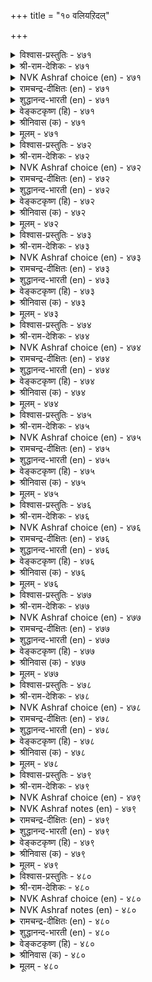 +++
title = "१० वलियऱिदल्"

+++


<details><summary>विश्वास-प्रस्तुतिः - ४७१</summary>

विनैवलियुम् तन्वलियुम् माट्रान् वलियुम्  
तुणैवलियुम् तूक्किच् चॆयल्।       ४७१
</details>

<details><summary>श्री-राम-देशिकः - ४७१</summary>

बलं स्वीकृतकार्यस्य बलं स्वस्य रिपोर्बलम् ।  
बलं द्वयोः पक्षयोश्च परामृश्य प्रवर्तय ॥ ४७१॥
</details>

<details><summary>NVK Ashraf choice (en) - ४७१</summary>

०४७१
Weigh the strengths of the task, yourselves,
Opponents, and allies before acting. *
(K. Kannan)
</details>

<details><summary>रामचन्द्र-दीक्षितः (en) - ४७१</summary>

471\. viṉai valiyum, taṉ valiyum, māṟṟāṉ valiyum,  
tuṇai valiyum, tūkkic ceyal.

471\. A king must act after measuring the strength of his plan, his own resources, the strength of the enemy and that of the ally.  
</details>

<details><summary>शुद्धानन्द-भारती (en) - ४७१</summary>

1\. வினைவலியும் தன்வலியும் மாற்றான் வலியும்  
துணைவலியும் தூக்கிச் செயல்.  
Judge act and might and foeman's strength  
The allies' strength and go at length.        471  
</details>

<details><summary>वेङ्कटकृष्ण (हि) - ४७१</summary>

471
निज बल रिपु-बल कार्य-बल, साथी-बल भी जान ।  
सोच-समझ कर चाहिये, करना कार्य निदान ॥
</details>

<details><summary>श्रीनिवास (क) - ४७१</summary>

471. अरसनु तानु कैगॊण्ड कार्यद बल, तन्न बल, तन्न हगॆय बल मत्तु इब्बण्णद बॆम्बलद बल- इवॆल्लवन्नू तूगि नोडि नन्तर कार्यक्कॆ, कैहाकबेकु.

</details>

<details><summary>मूलम् - ४७१</summary>

विनैवलियुम् तन्वलियुम् माट्रान् वलियुम्  
तुणैवलियुम् तूक्किच् चॆयल्।       ४७१
</details>

<details><summary>विश्वास-प्रस्तुतिः - ४७२</summary>

ऒल्व तऱिवदु अऱिन्ददन् कण्दङ्गिच्  
चॆल्वार्क्कुच् चॆल्लाददु इल्।       ४७२
</details>

<details><summary>श्री-राम-देशिकः - ४७२</summary>

कार्यस्य साध्यतां तद्वदुपायानां बलिष्ठताम् ।  
जानन् दत्तावधानो यः तेन सर्वमवाप्यते ॥ ४७२॥
</details>

<details><summary>NVK Ashraf choice (en) - ४७२</summary>

०४७२
Nothing is impossible for him
Who knows his task and strength, and is well set.
(P.S. Sundaram)
</details>

<details><summary>रामचन्द्र-दीक्षितः (en) - ४७२</summary>

472\. olvatu aṟivatu aṟintu, ataṉkaṇ taṅkic  
celvārkkuc cellātatu il.

472\. Nothing is impossible for them who know the nature of their task and throw themselves heart and soul into it.  
</details>

<details><summary>शुद्धानन्द-भारती (en) - ४७२</summary>

2\. ஒல்வ தறிவது அறிந்ததன் கண்தங்கிச்  
செல்வார்க்குச் செல்லாதது இல்.  
Nothing hampers the firm who know  
What they can and how to go.        472  
</details>

<details><summary>वेङ्कटकृष्ण (हि) - ४७२</summary>

472
साध्य कार्य को समझ कर, समझ कार्य हित ज्ञेय ।  
जम कर धावा जो करे, उसको कुछ न अजेय ॥
</details>

<details><summary>श्रीनिवास (क) - ४७२</summary>

472. (ऎदुराळिगळन्नु ऎदुरिसुव मुन्न) तन्न बलद सामर्थ्यवन्नु तिळिदु, अदरल्लि दृडवागि मनस्सिट्टु नडॆयुववरिगॆ असाध्यवादुदेनू इल्ल.

</details>

<details><summary>मूलम् - ४७२</summary>

ऒल्व तऱिवदु अऱिन्ददन् कण्दङ्गिच्  
चॆल्वार्क्कुच् चॆल्लाददु इल्।       ४७२
</details>

<details><summary>विश्वास-प्रस्तुतिः - ४७३</summary>

उडैत्तम् वलियऱियार् ऊक्कत्तिन् ऊक्कि  
इडैक्कण् मुरिन्दार् पलर्।       ४७३
</details>

<details><summary>श्री-राम-देशिकः - ४७३</summary>

''स्वबलं स्वल्पमि᳚त्येतद् विस्मृत्योत्साहचोदिताः ।  
कार्यमारभ्य मध्ये तु विघ्निता बहवो भुवि ॥ ४७३॥
</details>

<details><summary>NVK Ashraf choice (en) - ४७३</summary>

०४७३
Ignorant of their strengths,
Many in their zeal have perished midway.
(Satguru Subramuniyaswami), (P.S. Sundaram)
</details>

<details><summary>रामचन्द्र-दीक्षितः (en) - ४७३</summary>

473\. uṭait tam vali aṟiyār, ūkkattiṉ ūkki,  
iṭaikkaṇ murintār palar.

473\. Many kings have failed in the middle of their enterprise, for they have launched on it in their blind ignorant zeal.  
</details>

<details><summary>शुद्धानन्द-भारती (en) - ४७३</summary>

3\. உடைத்தம் வலியறியார் ஊக்கத்தின் ஊக்கி  
இடைக்கண் முரிந்தார் பலர்.  
Many know not their meagre might  
Their pride breaks up in boastful fight.        473  
</details>

<details><summary>वेङ्कटकृष्ण (हि) - ४७३</summary>

473
बोध नहीं निज शक्ति का, वश हो कर उत्साह ।  
कार्य शुरू कर, बीच में, मिटे कई नरनाह ॥
</details>

<details><summary>श्रीनिवास (क) - ४७३</summary>

473. तम्मल्लिरुव बलद मितियन्नु अरियदवरु, उत्साहदिन्द (काळगदल्लि) मुन्नुग्गि नडुविनल्लिये मुरिदु बिद्दवरु हलवरु.

</details>

<details><summary>मूलम् - ४७३</summary>

उडैत्तम् वलियऱियार् ऊक्कत्तिन् ऊक्कि  
इडैक्कण् मुरिन्दार् पलर्।       ४७३
</details>

<details><summary>विश्वास-प्रस्तुतिः - ४७४</summary>

अमैन्दाङ् गॊऴुगान् अळवऱियान् तन्नै  
वियन्दान् विरैन्दु कॆडुम्।       ४७४
</details>

<details><summary>श्री-राम-देशिकः - ४७४</summary>

अकृत्वा च परैः स्नेहमज्ञात्वा बलमात्मनः ।  
आत्मश्लाघापरा लोके नाशं शीघ्रमवाप्नुयुः ॥ ४७४॥
</details>

<details><summary>NVK Ashraf choice (en) - ४७४</summary>

०४७४
The inadaptable have speedy end
Who boast unconcerned of their real strengths.
(N.V.K. Ashraf)
</details>

<details><summary>रामचन्द्र-दीक्षितः (en) - ४७४</summary>

474\. amaintu āṅku oḻukāṉ, aḷavu aṟiyāṉ, taṉṉai  
viyantāṉ, viraintu keṭum.

474\. He who is ignorant of the might of his foe and who thinks too much of himself will come to grief.  
</details>

<details><summary>शुद्धानन्द-भारती (en) - ४७४</summary>

4\. அமைந்தாங் கொழுகான் அளவறியான் தன்னை  
வியந்தான் விரைந்து கெடும்.  
Who adapts not, outsteps measure  
And brags himself-his fall is sure.        474  
</details>

<details><summary>वेङ्कटकृष्ण (हि) - ४७४</summary>

474
शान्ति-युक्त बरबात बिन, निज बल मान न जान ।  
अहम्मन्य भी जो रहे, शीघ्र मिटेगा जान ॥
</details>

<details><summary>श्रीनिवास (क) - ४७४</summary>

474. नॆरॆयवरॊन्दिगॆ हॊन्दिकॊण्डु बाळदॆ, तन्न बलद मितियन्नु तिळियदॆ, तन्न हिरिमॆयन्नु हॊगळिकॊळ्ळुव अरसनु कॊडले कॆडुत्तानॆ.

</details>

<details><summary>मूलम् - ४७४</summary>

अमैन्दाङ् गॊऴुगान् अळवऱियान् तन्नै  
वियन्दान् विरैन्दु कॆडुम्।       ४७४
</details>

<details><summary>विश्वास-प्रस्तुतिः - ४७५</summary>

पीलिबॆय् सागाडुम् अच्चिऱुम् अप्पण्डञ्  
जाल मिगुत्तुप् पॆयिन्।       ४७५
</details>

<details><summary>श्री-राम-देशिकः - ४७५</summary>

लघुपिञ्छं भारवस्तु भवेन्नात्र विचारणा ।  
भारपूर्णे तु शकटे भवेदक्षस्य भञ्जनम् ॥ ४७५॥
</details>

<details><summary>NVK Ashraf choice (en) - ४७५</summary>

०४७५
Too great a load of even peacock-feathers
Will break the axle-tree of the cart.
(C. Rajagopalachari)
</details>

<details><summary>रामचन्द्र-दीक्षितः (en) - ४७५</summary>

475\. pīli pey cākāṭum accu iṟum-ap paṇṭam  
cāla mikuttup peyiṉ.

475\. The axle of a cart breaks even under the overload of a peacock’s feathers.  
</details>

<details><summary>शुद्धानन्द-भारती (en) - ४७५</summary>

5\. பீலிபெய் சாகாடும் அச்சிறும் அப்பண்டஞ்  
சால மிகுத்துப் பெயின்.  
Even the gentle peacock's plume  
Cart's axle breaks by gross volume.        475  
</details>

<details><summary>वेङ्कटकृष्ण (हि) - ४७५</summary>

475
मोर-पंख से ही सही, छकड़ा लादा जाय ।  
यदि लादो वह अत्यधिक, अक्ष भग्न हो जाय ॥
</details>

<details><summary>श्रीनिवास (क) - ४७५</summary>

475. नविलुगरि तुम्बिद गाडिये आदरू, अदन्नु अळतॆ मीरि तुम्बिदरॆ, गाडिय अच्चु मुरिदु होगुत्तदॆ.

</details>

<details><summary>मूलम् - ४७५</summary>

पीलिबॆय् सागाडुम् अच्चिऱुम् अप्पण्डञ्  
जाल मिगुत्तुप् पॆयिन्।       ४७५
</details>

<details><summary>विश्वास-प्रस्तुतिः - ४७६</summary>

नुनिक्कॊम्बर् एऱिनार् अह्दिऱन् दूक्किन्  
उयिर्क्किऱुदि आगि विडुम्।       ४७६
</details>

<details><summary>श्री-राम-देशिकः - ४७६</summary>

वृक्षशाखाग्रमास्थाय ततोऽप्यारोढुमूर्ध्वतः ।  
उद्यतः शाखया साकं भग्नप्राणोप्यधः पतेत् ॥ ४७६॥
</details>

<details><summary>NVK Ashraf choice (en) - ४७६</summary>

०४७६
Persisting to climb beyond the terminal branches of a tree
Will forfeit one's life.
(N.V.K. Ashraf), (Satguru Subramuniyaswami)
</details>

<details><summary>रामचन्द्र-दीक्षितः (en) - ४७६</summary>

476\. nuṉik kompar ēṟiṉār aḵtu iṟantu ūkkiṉ  
uyirkku iṟuti ākiviṭum.

476\. Over-vaulting ambition perishes.  
</details>

<details><summary>शुद्धानन्द-भारती (en) - ४७६</summary>

6\. நுனிக்கொம்பர் ஏறினார் அஃதிறந் தூக்கின்  
உயிர்க்கிறுதி யாகி விடும்.  
Beyond the branches' tip who skips  
Ends the life as his body rips.        476  
</details>

<details><summary>वेङ्कटकृष्ण (हि) - ४७६</summary>

476
चढ़ा उच्चतम डाल पर, फिर भी जोश अनंत ।  
करके यदि आगे बढ़े, होगा जीवन-अंत ॥
</details>

<details><summary>श्रीनिवास (क) - ४७६</summary>

476. तुदिकॊम्बॆयन्नु एरिदवरु, अदक्कू मुन्दॆ एरिहोगलु साहस माडिदरॆ, प्राणक्कॆ सञ्चकारवुण्टागुत्तदॆ.

</details>

<details><summary>मूलम् - ४७६</summary>

नुनिक्कॊम्बर् एऱिनार् अह्दिऱन् दूक्किन्  
उयिर्क्किऱुदि आगि विडुम्।       ४७६
</details>

<details><summary>विश्वास-प्रस्तुतिः - ४७७</summary>

आट्रिन् अऱवऱिन्दु ईग अदुबॊरुळ्  
पोट्रि वऴङ्गु नॆऱि।       ४७७
</details>

<details><summary>श्री-राम-देशिकः - ४७७</summary>

स्वशक्तिमनतिक्रम्य धर्ममार्गानुसारतः ।  
दानशीलस्य विन्त्त तु न कदापि विनश्यति ॥ ४७७॥
</details>

<details><summary>NVK Ashraf choice (en) - ४७७</summary>

०४७७
Know the limit and grant with measure.
This is the way to guard your treasure. *
( Shuddhananda Bharatiar)
</details>

<details><summary>रामचन्द्र-दीक्षितः (en) - ४७७</summary>

477\. āṟṟiṉ aḷavu aṟintu īka; atu poruḷ  
pōṟṟi vaḻaṅkum neṟi.

477\. Let your charity be according to the measure of your wealth. That is the way to preserve it.  
</details>

<details><summary>शुद्धानन्द-भारती (en) - ४७७</summary>

7\. ஆற்றின் அளவறிந்து ஈக அதுபொருள்  
போற்றி வழங்கும் நெறி.  
Know the limit; grant with measure  
This way give and guard your treasure.        477  
</details>

<details><summary>वेङ्कटकृष्ण (हि) - ४७७</summary>

477
निज धन की मात्रा समझ, करो रीती से दान ।  
जीने को है क्षेम से, उचित मार्ग वह जान ॥
</details>

<details><summary>श्रीनिवास (क) - ४७७</summary>

477. कॊडुव सामर्थ्यवन्नरितु (इतररिगॆ) दानमाडबेकु; अदु सिरियन्नु कादुकॊण्डु बाळुव मार्गवॆनिसुवुदु.

</details>

<details><summary>मूलम् - ४७७</summary>

आट्रिन् अऱवऱिन्दु ईग अदुबॊरुळ्  
पोट्रि वऴङ्गु नॆऱि।       ४७७
</details>

<details><summary>विश्वास-प्रस्तुतिः - ४७८</summary>

आगाऱु अळविट्टि तायिनुङ् गेडिल्लै  
पोगाऱु अगलाक् कडै।       ४७८
</details>

<details><summary>श्री-राम-देशिकः - ४७८</summary>

आयः स्वल्पो यदि भवेत् न दोषस्तत्र विद्यते ।  
आयाद् व्ययस्य चाधिक्ये महान् दोषः प्रसज्यते ॥ ४७८॥
</details>

<details><summary>NVK Ashraf choice (en) - ४७८</summary>

०४७८
No harm if income is narrow
If outgoings are not broad.
(P.S. Sundaram)
</details>

<details><summary>रामचन्द्र-दीक्षितः (en) - ४७८</summary>

478\. āku āṟu aḷavu iṭṭitu āyiṉum, kēṭu illai-  
pōku āṟu akalākkaṭai.

478\. No harm comes of one’s small earnings. Let not one’s expense out-run one’s income.  
</details>

<details><summary>शुद्धानन्द-भारती (en) - ४७८</summary>

8\. ஆகாறு அளவிட்டி தாயினும் கேடில்லை  
போகாறு அகலாக் கடை.  
The outflow must not be excess  
No matter how small income is.        478  
</details>

<details><summary>वेङ्कटकृष्ण (हि) - ४७८</summary>

478
तंग रहा तो कुछ नहीं, धन आने का मार्ग ।  
यदि विस्तृत भी ना रहा, धन जाने का मार्ग ॥
</details>

<details><summary>श्रीनिवास (क) - ४७८</summary>

478. बरुव आदायवु अल्पवागिद्दरू, माडुव व्ययवु मिति मीरदॆ इद्दरॆ, अदरिन्द केडिल्ल.

</details>

<details><summary>मूलम् - ४७८</summary>

आगाऱु अळविट्टि तायिनुङ् गेडिल्लै  
पोगाऱु अगलाक् कडै।       ४७८
</details>

<details><summary>विश्वास-प्रस्तुतिः - ४७९</summary>

अळवऱ஧न्दु वाऴादान् वाऴ्क्कै उळबोल  
इल्लागित् तोण्ड्राक् कॆडुम्।       ४७९
</details>

<details><summary>श्री-राम-देशिकः - ४७९</summary>

व्ययीकरोति विन्त्त यः स्वार्जितादधिकांशतः ।  
जीविते तस्य सम्पत्तिराभासा न तु शाश्वती ॥ ४७९॥
</details>

<details><summary>NVK Ashraf choice (en) - ४७९</summary>

०४७९
A life lived without adjustment to the means
May seem to prosper but will perish.
(N.V.K. Ashraf)
</details>

<details><summary>NVK Ashraf notes (en) - ४७९</summary>

४७९. A short and crisp way of putting it: "A spendthrift's life is a phantom that will fade" – (P.S. Sundaram).
</details>

<details><summary>रामचन्द्र-दीक्षितः (en) - ४७९</summary>

479\. aḷavu aṟintu vāḻātāṉ vāḻkkai uḷapōla  
illāki, tōṉṟāk keṭum.

479\. The seeming prosperity of the extravagant perishes.  
</details>

<details><summary>शुद्धानन्द-भारती (en) - ४७९</summary>

9\. அளவறிந்து வாழாதான் வாழ்க்கை உளபோல  
இல்லாகித் தோன்றாக் கெடும்.  
Who does not know to live in bounds  
His life seems rich but thins and ends.        479  
</details>

<details><summary>वेङ्कटकृष्ण (हि) - ४७९</summary>

479
निज धन की सीमा समझ, यदि न किया निर्वाह ।  
जीवन समृद्ध भासता, हो जायगा तबाह ॥
</details>

<details><summary>श्रीनिवास (क) - ४७९</summary>

479. मितियरितु बाळदिरुववन सॊत्तु, इरुवन्तॆ तोरि, क्रमेण इल्लवागि कॆडुत्तदॆ.

</details>

<details><summary>मूलम् - ४७९</summary>

अळवऱ஧न्दु वाऴादान् वाऴ्क्कै उळबोल  
इल्लागित् तोण्ड्राक् कॆडुम्।       ४७९
</details>

<details><summary>विश्वास-प्रस्तुतिः - ४८०</summary>

उळवरै तूक्काद ऒप्पुर वाण्मै  
वळवरै वल्लैक् कॆडुम्।       ४८०
</details>

<details><summary>श्री-राम-देशिकः - ४८०</summary>

आयमार्गमनालोच्य परेषामुपकुर्वतः ।  
जीविते तस्य सम्पत्तिः क्षीयते झटिति स्वयम् ॥ ४८०॥
</details>

<details><summary>NVK Ashraf choice (en) - ४८०</summary>

०४८०
He who is generous beyond his means
Will quickly lose the measure of his wealth.
(P.S. Sundaram), (W.H. Drew and J. Lazarus)
</details>

<details><summary>NVK Ashraf notes (en) - ४८०</summary>

४८०. Idea expressed here is very similar to the one in ४७७. 
</details>

<details><summary>रामचन्द्र-दीक्षितः (en) - ४८०</summary>

480\. uḷa varai tūkkāta oppuravu āṇmai,  
vaḷa varai vallaik keṭum.

480\. The fortune of one, lavish of charity beyond measure, goes to rack and rain.  
</details>

<details><summary>शुद्धानन्द-भारती (en) - ४८०</summary>

10\. உளவரை தூக்காத ஒப்புர வாண்மை  
வளவரை வல்லைக் கெடும்.  
Wealth amassed quickly vanishes  
Sans level if one lavishes.        480  
</details>

<details><summary>वेङ्कटकृष्ण (हि) - ४८०</summary>

480
लोकोपकारिता हुई, धन-सीमा नहिं जान ।  
तो सीमा संपत्ति की, शीघ्र मिटेगी जान ॥
</details>

<details><summary>श्रीनिवास (क) - ४८०</summary>

480. तन्नल्लिरुव सिरिय मितियन्नु लॆक्किसदॆ, ऊदारगुणदिन्द व्ययमाडिदरॆ, आ सिरियु, अति वेगदल्लि कॆडुत्तदॆ.
</details>

<details><summary>मूलम् - ४८०</summary>

उळवरै तूक्काद ऒप्पुर वाण्मै  
वळवरै वल्लैक् कॆडुम्।       ४८०
</details>
